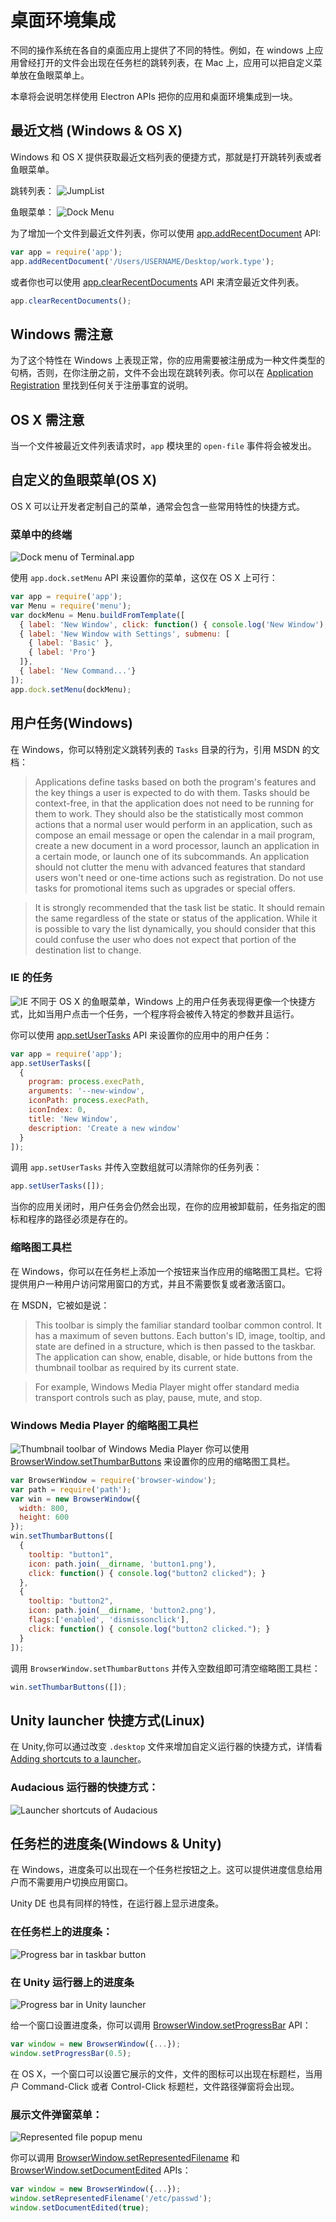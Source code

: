 # 桌面环境集成
不同的操作系统在各自的桌面应用上提供了不同的特性。例如，在 windows 上应用曾经打开的文件会出现在任务栏的跳转列表，在 Mac 上，应用可以把自定义菜单放在鱼眼菜单上。

本章将会说明怎样使用 Electron APIs 把你的应用和桌面环境集成到一块。

## 最近文档 (Windows & OS X)
Windows 和 OS X 提供获取最近文档列表的便捷方式，那就是打开跳转列表或者鱼眼菜单。

跳转列表：
![JumpList][1]

鱼眼菜单：
![Dock Menu][2]

为了增加一个文件到最近文件列表，你可以使用 [app.addRecentDocument][3] API:

```javascript
var app = require('app');
app.addRecentDocument('/Users/USERNAME/Desktop/work.type');
```
或者你也可以使用 [app.clearRecentDocuments][4] API 来清空最近文件列表。
```javascript
app.clearRecentDocuments();
```
## Windows 需注意
为了这个特性在 Windows 上表现正常，你的应用需要被注册成为一种文件类型的句柄，否则，在你注册之前，文件不会出现在跳转列表。你可以在 [Application Registration][5] 里找到任何关于注册事宜的说明。

## OS X 需注意
当一个文件被最近文件列表请求时，`app` 模块里的 `open-file` 事件将会被发出。

## 自定义的鱼眼菜单(OS X)
OS X 可以让开发者定制自己的菜单，通常会包含一些常用特性的快捷方式。
### 菜单中的终端
![Dock menu of Terminal.app][6]

使用 `app.dock.setMenu` API 来设置你的菜单，这仅在 OS X 上可行：
```javascript
var app = require('app');
var Menu = require('menu');
var dockMenu = Menu.buildFromTemplate([
  { label: 'New Window', click: function() { console.log('New Window'); } },
  { label: 'New Window with Settings', submenu: [
    { label: 'Basic' },
    { label: 'Pro'}
  ]},
  { label: 'New Command...'}
]);
app.dock.setMenu(dockMenu);
```

## 用户任务(Windows)
在 Windows，你可以特别定义跳转列表的 `Tasks` 目录的行为，引用 MSDN 的文档：

> Applications define tasks based on both the program's features and the key things a user is expected to do with them. Tasks should be context-free, in that the application does not need to be running for them to work. They should also be the statistically most common actions that a normal user would perform in an application, such as compose an email message or open the calendar in a mail program, create a new document in a word processor, launch an application in a certain mode, or launch one of its subcommands. An application should not clutter the menu with advanced features that standard users won't need or one-time actions such as registration. Do not use tasks for promotional items such as upgrades or special offers.

> It is strongly recommended that the task list be static. It should remain the same regardless of the state or status of the application. While it is possible to vary the list dynamically, you should consider that this could confuse the user who does not expect that portion of the destination list to change.

### IE 的任务
![IE][7]
不同于 OS X 的鱼眼菜单，Windows 上的用户任务表现得更像一个快捷方式，比如当用户点击一个任务，一个程序将会被传入特定的参数并且运行。

你可以使用 [app.setUserTasks][8] API 来设置你的应用中的用户任务：
```javascript
var app = require('app');
app.setUserTasks([
  {
    program: process.execPath,
    arguments: '--new-window',
    iconPath: process.execPath,
    iconIndex: 0,
    title: 'New Window',
    description: 'Create a new window'
  }
]);
```
调用 `app.setUserTasks` 并传入空数组就可以清除你的任务列表：
```javascript
app.setUserTasks([]);
```
当你的应用关闭时，用户任务会仍然会出现，在你的应用被卸载前，任务指定的图标和程序的路径必须是存在的。

### 缩略图工具栏
在 Windows，你可以在任务栏上添加一个按钮来当作应用的缩略图工具栏。它将提供用户一种用户访问常用窗口的方式，并且不需要恢复或者激活窗口。

在 MSDN，它被如是说：
> This toolbar is simply the familiar standard toolbar common control. It has a maximum of seven buttons. Each button's ID, image, tooltip, and state are defined in a structure, which is then passed to the taskbar. The application can show, enable, disable, or hide buttons from the thumbnail toolbar as required by its current state.

> For example, Windows Media Player might offer standard media transport controls such as play, pause, mute, and stop.

### Windows Media Player 的缩略图工具栏
![Thumbnail toolbar of Windows Media Player][9]
你可以使用 [BrowserWindow.setThumbarButtons][10] 来设置你的应用的缩略图工具栏。
```javascript
var BrowserWindow = require('browser-window');
var path = require('path');
var win = new BrowserWindow({
  width: 800,
  height: 600
});
win.setThumbarButtons([
  {
    tooltip: "button1",
    icon: path.join(__dirname, 'button1.png'),
    click: function() { console.log("button2 clicked"); }
  },
  {
    tooltip: "button2",
    icon: path.join(__dirname, 'button2.png'),
    flags:['enabled', 'dismissonclick'],
    click: function() { console.log("button2 clicked."); }
  }
]);
```
调用 `BrowserWindow.setThumbarButtons` 并传入空数组即可清空缩略图工具栏：
```javascript
win.setThumbarButtons([]);
```

## Unity launcher 快捷方式(Linux)
在 Unity,你可以通过改变 `.desktop` 文件来增加自定义运行器的快捷方式，详情看 [Adding shortcuts to a launcher][11]。
### Audacious 运行器的快捷方式：
![Launcher shortcuts of Audacious][12]

## 任务栏的进度条(Windows & Unity)
在 Windows，进度条可以出现在一个任务栏按钮之上。这可以提供进度信息给用户而不需要用户切换应用窗口。

Unity DE 也具有同样的特性，在运行器上显示进度条。
### 在任务栏上的进度条：
![Progress bar in taskbar button][13]

### 在 Unity 运行器上的进度条
![Progress bar in Unity launcher][14]

给一个窗口设置进度条，你可以调用 [BrowserWindow.setProgressBar][15] API：
```javascript
var window = new BrowserWindow({...});
window.setProgressBar(0.5);
```
在 OS X，一个窗口可以设置它展示的文件，文件的图标可以出现在标题栏，当用户 Command-Click 或者 Control-Click 标题栏，文件路径弹窗将会出现。
### 展示文件弹窗菜单：
![Represented file popup menu][16]

你可以调用 [BrowserWindow.setRepresentedFilename][17] 和 [BrowserWindow.setDocumentEdited][18] APIs：
```javascript
var window = new BrowserWindow({...});
window.setRepresentedFilename('/etc/passwd');
window.setDocumentEdited(true);
```

 [1]:https://camo.githubusercontent.com/3310597e01f138b1d687e07aa618c50908a88dec/687474703a2f2f692e6d73646e2e6d6963726f736f66742e636f6d2f64796e696d672f49433432303533382e706e67
  [2]: https://cloud.githubusercontent.com/assets/639601/5069610/2aa80758-6e97-11e4-8cfb-c1a414a10774.png
  [3]: https://github.com/electron/electron/blob/master/docs-translations/zh-CN/api/app.md
  [4]: https://github.com/electron/electron/blob/master/docs/tutorial/clearrecentdocuments
  [5]: https://msdn.microsoft.com/en-us/library/windows/desktop/ee872121%28v=vs.85%29.aspx
  [6]: https://cloud.githubusercontent.com/assets/639601/5069962/6032658a-6e9c-11e4-9953-aa84006bdfff.png
  [7]: https://camo.githubusercontent.com/30154e0cc36acfc968ac9ae076a8f0d6600dd736/687474703a2f2f692e6d73646e2e6d6963726f736f66742e636f6d2f64796e696d672f49433432303533392e706e67
  [8]: https://github.com/electron/electron/blob/master/docs/api/app.md#appsetusertaskstasks
  [9]: https://camo.githubusercontent.com/098cb0f52f27084a80ec6429e51a195df3d8c333/68747470733a2f2f692d6d73646e2e7365632e732d6d7366742e636f6d2f64796e696d672f49433432303534302e706e67
  [10]: https://github.com/electron/electron/blob/master/docs-translations/zh-CN/api/browser-window.md
  [11]: https://help.ubuntu.com/community/UnityLaunchersAndDesktopFiles#Adding_shortcuts_to_a_launcher
  [12]: https://camo.githubusercontent.com/b6f54e2bc3206ebf8e08dd029529af9ec84d58ae/68747470733a2f2f68656c702e7562756e74752e636f6d2f636f6d6d756e6974792f556e6974794c61756e6368657273416e644465736b746f7046696c65733f616374696f6e3d41747461636846696c6526646f3d676574267461726765743d73686f7274637574732e706e67
  [13]: https://cloud.githubusercontent.com/assets/639601/5081682/16691fda-6f0e-11e4-9676-49b6418f1264.png
  [14]: https://cloud.githubusercontent.com/assets/639601/5081747/4a0a589e-6f0f-11e4-803f-91594716a546.png
  [15]: https://github.com/electron/electron/blob/master/docs-translations/zh-CN/api/browser-window.md
  [16]: https://cloud.githubusercontent.com/assets/639601/5082061/670a949a-6f14-11e4-987a-9aaa04b23c1d.png
  [17]: https://github.com/electron/electron/blob/master/docs-translations/zh-CN/api/browser-window.md
  [18]: https://github.com/electron/electron/blob/master/docs-translations/zh-CN/api/browser-window.md

